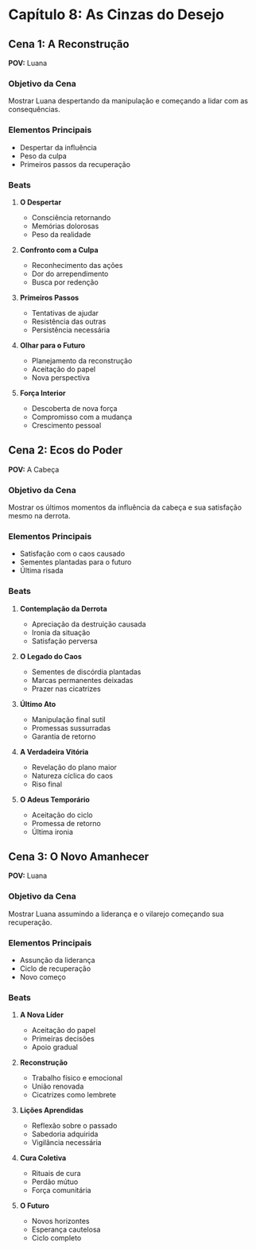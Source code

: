 # Capítulo 8: As Cinzas do Desejo

## Cena 1: A Reconstrução
**POV:** Luana

### Objetivo da Cena
Mostrar Luana despertando da manipulação e começando a lidar com as consequências.

### Elementos Principais
- Despertar da influência
- Peso da culpa
- Primeiros passos da recuperação

### Beats
1. **O Despertar**
   - Consciência retornando
   - Memórias dolorosas
   - Peso da realidade

2. **Confronto com a Culpa**
   - Reconhecimento das ações
   - Dor do arrependimento
   - Busca por redenção

3. **Primeiros Passos**
   - Tentativas de ajudar
   - Resistência das outras
   - Persistência necessária

4. **Olhar para o Futuro**
   - Planejamento da reconstrução
   - Aceitação do papel
   - Nova perspectiva

5. **Força Interior**
   - Descoberta de nova força
   - Compromisso com a mudança
   - Crescimento pessoal

## Cena 2: Ecos do Poder
**POV:** A Cabeça

### Objetivo da Cena
Mostrar os últimos momentos da influência da cabeça e sua satisfação mesmo na derrota.

### Elementos Principais
- Satisfação com o caos causado
- Sementes plantadas para o futuro
- Última risada

### Beats
1. **Contemplação da Derrota**
   - Apreciação da destruição causada
   - Ironia da situação
   - Satisfação perversa

2. **O Legado do Caos**
   - Sementes de discórdia plantadas
   - Marcas permanentes deixadas
   - Prazer nas cicatrizes

3. **Último Ato**
   - Manipulação final sutil
   - Promessas sussurradas
   - Garantia de retorno

4. **A Verdadeira Vitória**
   - Revelação do plano maior
   - Natureza cíclica do caos
   - Riso final

5. **O Adeus Temporário**
   - Aceitação do ciclo
   - Promessa de retorno
   - Última ironia

## Cena 3: O Novo Amanhecer
**POV:** Luana

### Objetivo da Cena
Mostrar Luana assumindo a liderança e o vilarejo começando sua recuperação.

### Elementos Principais
- Assunção da liderança
- Ciclo de recuperação
- Novo começo

### Beats
1. **A Nova Líder**
   - Aceitação do papel
   - Primeiras decisões
   - Apoio gradual

2. **Reconstrução**
   - Trabalho físico e emocional
   - União renovada
   - Cicatrizes como lembrete

3. **Lições Aprendidas**
   - Reflexão sobre o passado
   - Sabedoria adquirida
   - Vigilância necessária

4. **Cura Coletiva**
   - Rituais de cura
   - Perdão mútuo
   - Força comunitária

5. **O Futuro**
   - Novos horizontes
   - Esperança cautelosa
   - Ciclo completo
